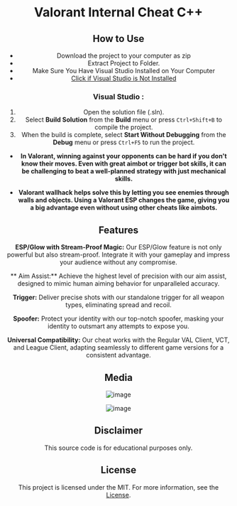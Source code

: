<div align="center">

# Valorant Internal Cheat C++

## How to Use

- Download the project to your computer as zip
- Extract Project to Folder.
- Make Sure You Have Visual Studio Installed on Your Computer
- [Click if Visual Studio is Not Installed](https://visualstudio.microsoft.com/en/thank-you-downloading-visual-studio/?sku=Community&channel=Release&version=VS2022&source=VSLandingPage&passive=false&cid=2030)

### Visual Studio :

1. Open the solution file (.sln).
2. Select **Build Solution** from the **Build** menu or press `Ctrl+Shift+B` to compile the project.
3. When the build is complete, select **Start Without Debugging** from the **Debug** menu or press `Ctrl+F5` to run the project.

- **In Valorant, winning against your opponents can be hard if you don't know their moves. Even with great aimbot or trigger bot skills, it can be challenging to beat a well-planned strategy with just mechanical skills.**

- **Valorant wallhack helps solve this by letting you see enemies through walls and objects. Using a Valorant ESP changes the game, giving you a big advantage even without using other cheats like aimbots.**

## Features

**ESP/Glow with Stream-Proof Magic:** Our ESP/Glow feature is not only powerful but also stream-proof. Integrate it with your gameplay and impress your audience without any compromise.

** Aim Assist:** Achieve the highest level of precision with our aim assist, designed to mimic human aiming behavior for unparalleled accuracy.

**Trigger:** Deliver precise shots with our standalone trigger for all weapon types, eliminating spread and recoil.

**Spoofer:** Protect your identity with our top-notch spoofer, masking your identity to outsmart any attempts to expose you.

**Universal Compatibility:** Our cheat works with the Regular VAL Client, VCT, and League Client, adapting seamlessly to different game versions for a consistent advantage.

## Media

![image](https://user-images.githubusercontent.com/105713914/169301768-41c1985a-2f5c-420f-88ff-ab476d2492fc.png)

![image](https://user-images.githubusercontent.com/105713914/169301941-0e7e4b2e-8c90-4b8a-ac14-c39b47d49fac.png)

## Disclaimer

This source code is for educational purposes only.

## License

This project is licensed under the MIT. For more information, see the [License](LICENSE).

